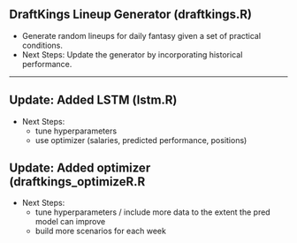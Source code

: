 ## DraftKings Lineup Generator (draftkings.R)

* Generate random lineups for daily fantasy given a set of practical conditions.
* Next Steps: Update the generator by incorporating historical performance.

---
## Update: Added LSTM (lstm.R)
* Next Steps:
    * tune hyperparameters
    * use optimizer (salaries, predicted performance, positions)

## Update: Added optimizer (draftkings_optimizeR.R
* Next Steps:
    * tune hyperparameters / include more data to the extent the pred model can improve
    * build more scenarios for each week
